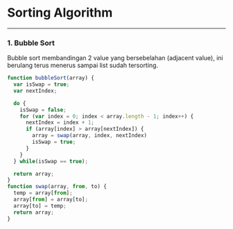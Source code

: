 # Sorting Algorithm
---
### 1. Bubble Sort
Bubble sort membandingan 2 value yang bersebelahan (adjacent value), ini berulang terus menerus sampai list sudah tersorting. 
```js
function bubbleSort(array) {
  var isSwap = true;
  var nextIndex;

  do {
    isSwap = false;
    for (var index = 0; index < array.length - 1; index++) {
      nextIndex = index + 1;
      if (array[index] > array[nextIndex]) {
        array = swap(array, index, nextIndex)
        isSwap = true;
      }
    }
  } while(isSwap == true);

  return array;
}
function swap(array, from, to) {
  temp = array[from];
  array[from] = array[to];
  array[to] = temp;
  return array;
}
```